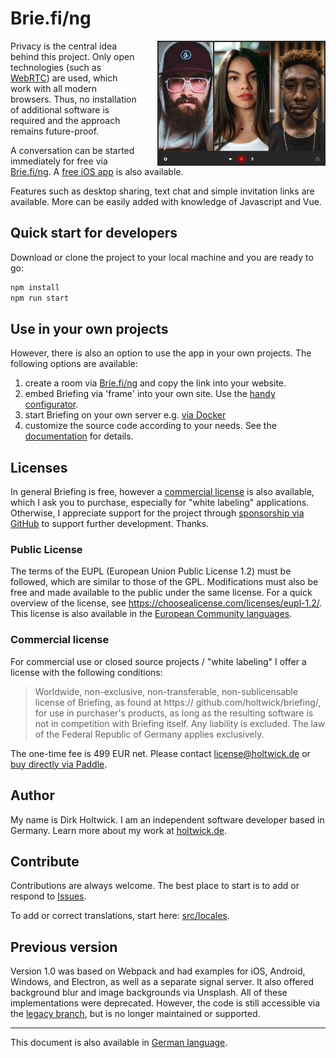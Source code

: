 # Brie.fi/ng

<img src="public/sample.jpg" height="200" align="right" style="padding-left: 2rem;"> Privacy is the central idea behind this project. Only open technologies (such as [WebRTC](https://webrtc-security.github.io/)) are used, which work with all modern browsers. Thus, no installation of additional software is required and the approach remains future-proof.

A conversation can be started immediately for free via [Brie.fi/ng](https://brie.fi/ng). A [free iOS app](https://apps.apple.com/app/briefing-video-chat/id1510803601) is also available.

Features such as desktop sharing, text chat and simple invitation links are available. More can be easily added with knowledge of Javascript and Vue.

## Quick start for developers

Download or clone the project to your local machine and you are ready to go:

```sh
npm install
npm run start
```

## Use in your own projects

However, there is also an option to use the app in your own projects. The following options are available:

1. create a room via [Brie.fi/ng](https://brie.fi/ng) and copy the link into your website.
2. embed Briefing via 'frame' into your own site. Use the [handy configurator](https://brie.fi/ng/embed).
3. start Briefing on your own server e.g. [via Docker](docs/docker.md)
4. customize the source code according to your needs. See the [documentation](docs/README.md) for details.

## Licenses

In general Briefing is free, however a [commercial license](#commercial-license) is also available, which I ask you to purchase, especially for "white labeling" applications. Otherwise, I appreciate support for the project through [sponsorship via GitHub](https://github.com/sponsors/holtwick) to support further development. Thanks.

### Public License

The terms of the EUPL (European Union Public License 1.2) must be followed, which are similar to those of the GPL. Modifications must also be free and made available to the public under the same license. For a quick overview of the license, see <https://choosealicense.com/licenses/eupl-1.2/>. This license is also available in the [European Community languages](https://eupl.eu/).

### Commercial license

For commercial use or closed source projects / "white labeling" I offer a license with the following conditions:

> Worldwide, non-exclusive, non-transferable, non-sublicensable license of Briefing, as found at https:// github.com/holtwick/briefing/, for use in purchaser's products, as long as the resulting software is not in competition with Briefing itself. Any liability is excluded. The law of the Federal Republic of Germany applies exclusively.

The one-time fee is 499 EUR net. Please contact [license@holtwick.de](mailto:license@holtwick.de) or [buy directly via Paddle](https://buy.paddle.com/product/650756).

## Author

My name is Dirk Holtwick. I am an independent software developer based in Germany. Learn more about my work at [holtwick.de](https://holtwick.de/about).

## Contribute

Contributions are always welcome. The best place to start is to add or respond to [Issues](https://github.com/holtwick/briefing/issues).

To add or correct translations, start here: [src/locales](src/locales/).

## Previous version

Version 1.0 was based on Webpack and had examples for iOS, Android, Windows, and Electron, as well as a separate signal server. It also offered background blur and image backgrounds via Unsplash. All of these implementations were deprecated. However, the code is still accessible via the [legacy branch](https://github.com/holtwick/briefing/tree/legacy), but is no longer maintained or supported.

---

This document is also available in [German language](README-de.md).
